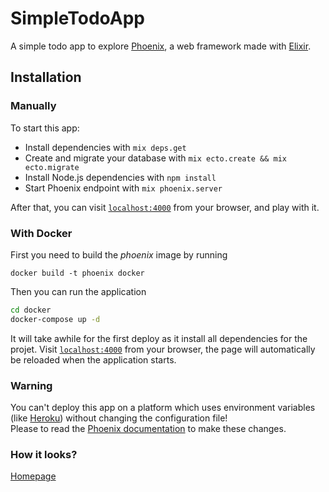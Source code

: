 # SimpleTodoApp

A simple todo app to explore [Phoenix](https://phoenixframework.org), a web framework made with [Elixir](https://elixir-lang.org).

## Installation

### Manually

To start this app:

  * Install dependencies with `mix deps.get`
  * Create and migrate your database with `mix ecto.create && mix ecto.migrate`
  * Install Node.js dependencies with `npm install`
  * Start Phoenix endpoint with `mix phoenix.server`

After that, you can visit [`localhost:4000`](http://localhost:4000) from your browser, and play with it.

### With Docker

First you need to build the *phoenix* image by running

`docker build -t phoenix docker`

Then you can run the application

```bash
cd docker
docker-compose up -d
```

It will take awhile for the first deploy as it install all dependencies for the projet. Visit [`localhost:4000`](http://localhost:4000) from your browser, the page will automatically be reloaded when the application starts.

### Warning

You can't deploy this app on a platform which uses environment variables (like [Heroku](http://heroku.com/)) without changing the configuration file!  
Please to read the [Phoenix documentation](http://www.phoenixframework.org/docs/heroku) to make these changes.

### How it looks?

[Homepage](https://pageshot.net/13Kcfv3kgdNrT2Uc/localhost)
